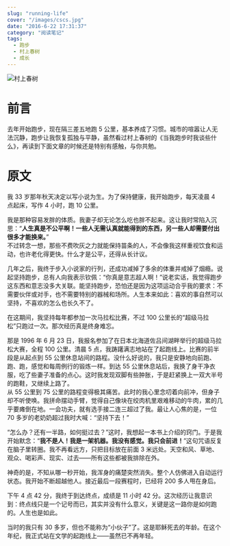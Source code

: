 ```yaml
---
slug: "running-life"
cover: "/images/cscs.jpg"
date: "2016-6-22 17:31:37"
category: "阅读笔记"
tags:
  - 跑步
  - 村上春树
  - 成长
---
```


![村上春树](/images/cscs.jpg)

# 前言

去年开始跑步，现在隔三差五地跑 5 公里，基本养成了习惯。城市的喧嚣让人无法沉静，跑步让我恢复孤独与平静，虽然看过村上春树的《当我跑步时我谈些什么》，再读到下面文章的时候还是特别有感触，与你共勉。

# 原文

我 33 岁那年秋天决定以写小说为生。为了保持健康，我开始跑步，每天凌晨 4 点起床，写作 4 小时，跑 10 公里。

我是那种容易发胖的体质。我妻子却无论怎么吃也胖不起来。这让我时常陷入沉思：“**人生真是不公平啊！一些人无需认真就能得到的东西，另一些人却需要付出很多才能换来。**”  
不过转念一想，那些不费吹灰之力就能保持苗条的人，不会像我这样重视饮食和运动，也许老化得更快。什么才是公平，还得从长计议。

几年之后，我终于步入小说家的行列，还成功减掉了多余的体重并戒掉了烟瘾。说起坚持跑步，总有人向我表示钦佩：“你真是意志超人啊！”说老实话，我觉得跑步这东西和意志没多大关联。能坚持跑步，恐怕还是因为这项运动合乎我的要求：不需要伙伴或对手，也不需要特别的器械和场所。人生本来如此：喜欢的事自然可以坚持，不喜欢的怎么也长久不了。

在这期间，我坚持每年都参加一次马拉松比赛，不过 100 公里长的“超级马拉松”只跑过一次。那次经历真是终身难忘。

那是 1996 年 6 月 23 日，我报名参加了在日本北海道佐吕间湖畔举行的超级马拉松大赛，全程 100 公里。清晨 5 点，我踌躇满志地站在了起跑线上。比赛的前半段是从起点到 55 公里休息站间的路程。没什么好说的，我只是安静地向前跑、跑、跑，感觉和每周例行的锻炼一样。到达 55 公里休息站后，我换了身干净衣服，吃了些妻子准备的点心。这时我发现双脚有些肿胀，于是赶紧换上一双大半号的跑鞋，又继续上路了。  
从 55 公里到 75 公里的路程变得极其痛苦。此时的我心里念叨着向前冲，但身子却不听使唤。我拼命摆动手臂，觉得自己像块在绞肉机里艰难移动的牛肉，累的几乎要瘫倒在地。一会功夫，就有选手接二连三超过了我。最让人心焦的是，一位 70 多岁的老奶奶超过我时大喊：“坚持下去！”

“怎么办？还有一半路，如何挺过去？”这时，我想起一本书上介绍的窍门。于是我开始默念：“**我不是人！我是一架机器。我没有感觉。我只会前进！**”这句咒语反复在脑子里转圈。我不再看远方，只把目标放在前面 3 米远处。天空和风、草地、观众、喝彩声、现实、过去——所有这些都被我排除在外。

神奇的是，不知从哪一秒开始，我浑身的痛楚突然消失。整个人仿佛进入自动运行状态。我开始不断超越他人。接近最后一段赛程时，已经将 200 多人甩在身后。

下午 4 点 42 分，我终于到达终点，成绩是 11 小时 42 分。这次经历让我意识到：终点线只是一个记号而已，其实并没有什么意义，关键是这一路你是如何跑的。人生也是如此。

当时的我只有 30 多岁，但也不能称为“小伙子”了。这是耶稣死去的年龄。在这个年纪，我正式站在文学的起跑线上——虽然已不再年轻。
